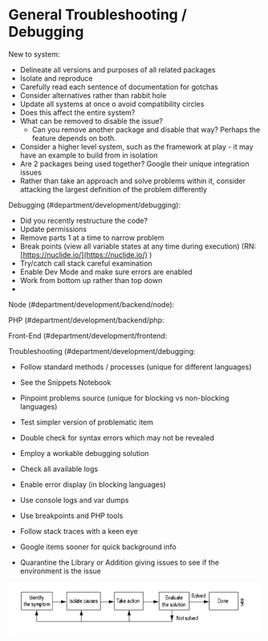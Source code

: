 # General Troubleshooting / Debugging
New to system:
* Delineate all versions and purposes of all related packages
* Isolate and reproduce
* Carefully read each sentence of documentation for gotchas
* Consider alternatives rather than rabbit hole
* Update all systems at once o avoid compatibility circles
* Does this affect the entire system?
* What can be removed to disable the issue?
	* Can you remove another package and disable that way? Perhaps the feature depends on both.
* Consider a higher level system, such as the framework at play - it may have an example to build from in isolation
* Are 2 packages being used together? Google their unique integration issues
* Rather than take an approach and solve problems within it, consider attacking the largest definition of the problem differently

Debugging (#department/development/debugging):
* Did you recently restructure the code?
* Update permissions
* Remove parts 1 at a time to narrow problem
* Break points (view all variable states at any time during execution) (RN: [https://nuclide.io/](https://nuclide.io/) )
* Try/catch call stack careful examination
* Enable Dev Mode and make sure errors are enabled
* Work from bottom up rather than top down
* 

Node (#department/development/backend/node):

PHP (#department/development/backend/php:

Front-End (#department/development/frontend:

Troubleshooting (#department/development/debugging:
* Follow standard methods / processes (unique for different languages)
* See the Snippets Notebook

* Pinpoint problems source (unique for blocking vs non-blocking languages)
* Test simpler version of problematic item
* Double check for syntax errors which may not be revealed
* Employ a workable debugging solution
* Check all available logs
* Enable error display (in blocking languages)
* Use console logs and var dumps
* Use breakpoints and PHP tools
* Follow stack traces with a keen eye
* Google items sooner for quick background info
* Quarantine the Library or Addition giving issues to see if the environment is the issue

![](General%20Troubleshooting%20%20Debugging/Screen%20Shot%202018-01-31%20at%202.25.15%20PM.png)
